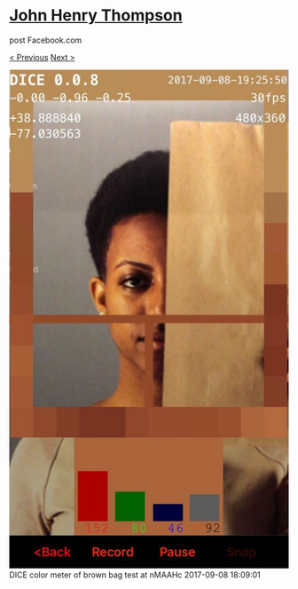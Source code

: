 # [John Henry Thompson](../README.md)
post Facebook.com

[< Previous](2017-09-09-7.md) [Next >](2017-09-06-1.md)

[![](../media/2017-09-08/Timeline-Photos-DICE-color-meter-of-brown-bag-test-at-nMAAHc.jpg)](../README.md)
DICE color meter of brown bag test at nMAAHc
2017-09-08 18:09:01